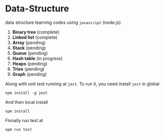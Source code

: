 # Data-Structure

data structure learning codes using `javascript` (node.js)
1. **Binary tree** (complete)
2. **Linked list** (complete)
3. **Array**       (pending)
4. **Stack**       (pending)
5. **Queue**       (pending)
6. **Hash table**  (in progress)
7. **Heaps**       (pending)
8. **Tries**       (pending)
9. **Graph**       (pending)

Along with unit test running at `jest`. To run it, you need install `jest` in global
```
npm install -g jest
```

And then local install
```
npm install
```

Finnally run test at
```
npm run test
```
